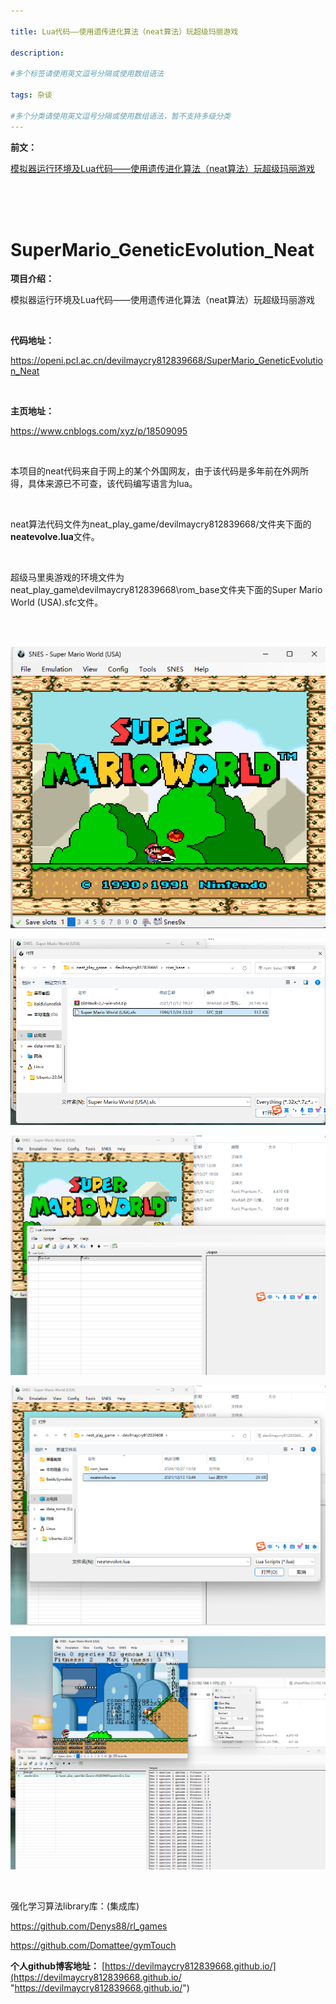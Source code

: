 ```yaml
---

title: Lua代码——使用遗传进化算法（neat算法）玩超级玛丽游戏
 
description: 

#多个标签请使用英文逗号分隔或使用数组语法

tags: 杂谈

#多个分类请使用英文逗号分隔或使用数组语法，暂不支持多级分类
---
```


**前文：**

[模拟器运行环境及Lua代码——使用遗传进化算法（neat算法）玩超级玛丽游戏](https://www.cnblogs.com/xyz/p/18509095)

<br/>



















<br/>

<br/>

# SuperMario_GeneticEvolution_Neat



**项目介绍：**

模拟器运行环境及Lua代码——使用遗传进化算法（neat算法）玩超级玛丽游戏

<br/>

**代码地址：**

<https://openi.pcl.ac.cn/devilmaycry812839668/SuperMario_GeneticEvolution_Neat>

<br/>

**主页地址：**

<https://www.cnblogs.com/xyz/p/18509095>

<br/>

本项目的neat代码来自于网上的某个外国网友，由于该代码是多年前在外网所得，具体来源已不可查，该代码编写语言为lua。

<br/>

neat算法代码文件为neat_play_game/devilmaycry812839668/文件夹下面的**neatevolve.lua**文件。

<br/>

超级马里奥游戏的环境文件为neat_play_game\devilmaycry812839668\rom_base文件夹下面的Super Mario World (USA).sfc文件。



<br/>

<br/>

![截图20241027144725](./2024_10_27_4_模拟器运行环境及Lua代码——使用遗传进化算法（neat算法）玩超级玛丽游戏.assets/截图20241027144725.png)



![截图20241027144824](./2024_10_27_4_模拟器运行环境及Lua代码——使用遗传进化算法（neat算法）玩超级玛丽游戏.assets/截图20241027144824.png)



![截图20241027144858](./2024_10_27_4_模拟器运行环境及Lua代码——使用遗传进化算法（neat算法）玩超级玛丽游戏.assets/截图20241027144858.png)



![截图20241027144919](./2024_10_27_4_模拟器运行环境及Lua代码——使用遗传进化算法（neat算法）玩超级玛丽游戏.assets/截图20241027144919.png)



![截图20241027145006](./2024_10_27_4_模拟器运行环境及Lua代码——使用遗传进化算法（neat算法）玩超级玛丽游戏.assets/截图20241027145006.png)

<br/>

强化学习算法library库：(集成库)

https://github.com/Denys88/rl_games



https://github.com/Domattee/gymTouch







**个人github博客地址：**
[https://devilmaycry812839668.github.io/](https://devilmaycry812839668.github.io/ "https://devilmaycry812839668.github.io/")